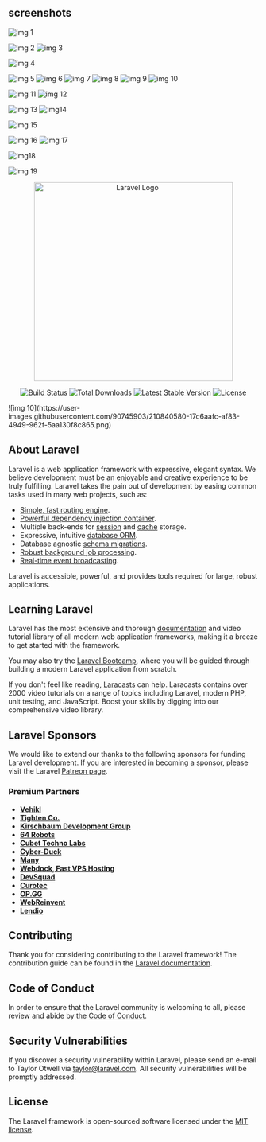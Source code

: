 ## screenshots
![img 1](https://user-images.githubusercontent.com/90745903/210840387-2dafe94c-1e5a-43d7-932b-53eafd72dcbd.png)

![img 2](https://user-images.githubusercontent.com/90745903/210840403-1f248a5e-72fb-4ebf-b95a-09e290f4f958.png)
![img 3](https://user-images.githubusercontent.com/90745903/210840417-7e109a43-c407-4de0-bffa-0f5c423b177b.png)

![img 4](https://user-images.githubusercontent.com/90745903/210840527-bd04eb52-26c4-4d6c-928c-30ddbe5536e0.png)


![img 5](https://user-images.githubusercontent.com/90745903/210840493-6090f18b-aa8e-4b57-97f9-140df4c8f60e.png)
![img 6](https://user-images.githubusercontent.com/90745903/210840511-10773659-b1e5-40ae-9297-68fffb25601b.png)
![img 7](https://user-images.githubusercontent.com/90745903/210840554-ed0ac541-bfe1-4b6a-a8d9-1e6fef8175fa.png)
![img 8](https://user-images.githubusercontent.com/90745903/210840565-ebffaf7f-47ee-4380-b0f5-605dd96deb32.png)
![img 9](https://user-images.githubusercontent.com/90745903/210840572-b5bad7ed-8251-40dc-95a3-bfd3cdacdb3a.png)
![img 10](https://user-images.githubusercontent.com/90745903/210840632-36d9c766-fe37-4035-b0d8-f4e48c5a0eaf.png)

![img 11](https://user-images.githubusercontent.com/90745903/210840656-72f50621-8cd6-4f66-a868-a0d92fc45fc4.png)
![img 12](https://user-images.githubusercontent.com/90745903/210840667-9df00c1e-e690-40df-854e-545594413fc7.png)

![img 13](https://user-images.githubusercontent.com/90745903/210840679-cf1d9e99-e5de-4717-ba73-b40d37accb83.png)
![img14](https://user-images.githubusercontent.com/90745903/210840691-818b4aee-67b0-4c2b-bd82-6a5aee36eb38.png)

![img 15](https://user-images.githubusercontent.com/90745903/210840748-c2718609-4782-43cb-8d61-d05b92780008.png)

![img 16](https://user-images.githubusercontent.com/90745903/210840815-2012ef23-d998-4380-a4ef-9d19a9d97b4f.png)
![img 17](https://user-images.githubusercontent.com/90745903/210840822-cfe25bf8-ac8b-4f1e-996d-52e628163350.png)

![img18](https://user-images.githubusercontent.com/90745903/210840827-6b57eeaa-fac9-411e-b110-3be801d7aba4.png)

![img 19](https://user-images.githubusercontent.com/90745903/210840836-74dd0eb5-46e5-4be0-8cca-7f7c7a95dea4.png)



<p align="center"><a href="https://laravel.com" target="_blank"><img src="https://raw.githubusercontent.com/laravel/art/master/logo-lockup/5%20SVG/2%20CMYK/1%20Full%20Color/laravel-logolockup-cmyk-red.svg" width="400" alt="Laravel Logo"></a></p>

<p align="center">
<a href="https://travis-ci.org/laravel/framework"><img src="https://travis-ci.org/laravel/framework.svg" alt="Build Status"></a>
<a href="https://packagist.org/packages/laravel/framework"><img src="https://img.shields.io/packagist/dt/laravel/framework" alt="Total Downloads"></a>
<a href="https://packagist.org/packages/laravel/framework"><img src="https://img.shields.io/packagist/v/laravel/framework" alt="Latest Stable Version"></a>
<a href="https://packagist.org/packages/laravel/framework"><img src="https://img.shields.io/packagist/l/laravel/framework" alt="License"></a>
</p>![img 10](https://user-images.githubusercontent.com/90745903/210840580-17c6aafc-af83-4949-962f-5aa130f8c865.png)


## About Laravel

Laravel is a web application framework with expressive, elegant syntax. We believe development must be an enjoyable and creative experience to be truly fulfilling. Laravel takes the pain out of development by easing common tasks used in many web projects, such as:

- [Simple, fast routing engine](https://laravel.com/docs/routing).
- [Powerful dependency injection container](https://laravel.com/docs/container).
- Multiple back-ends for [session](https://laravel.com/docs/session) and [cache](https://laravel.com/docs/cache) storage.
- Expressive, intuitive [database ORM](https://laravel.com/docs/eloquent).
- Database agnostic [schema migrations](https://laravel.com/docs/migrations).
- [Robust background job processing](https://laravel.com/docs/queues).
- [Real-time event broadcasting](https://laravel.com/docs/broadcasting).

Laravel is accessible, powerful, and provides tools required for large, robust applications.

## Learning Laravel

Laravel has the most extensive and thorough [documentation](https://laravel.com/docs) and video tutorial library of all modern web application frameworks, making it a breeze to get started with the framework.

You may also try the [Laravel Bootcamp](https://bootcamp.laravel.com), where you will be guided through building a modern Laravel application from scratch.

If you don't feel like reading, [Laracasts](https://laracasts.com) can help. Laracasts contains over 2000 video tutorials on a range of topics including Laravel, modern PHP, unit testing, and JavaScript. Boost your skills by digging into our comprehensive video library.

## Laravel Sponsors

We would like to extend our thanks to the following sponsors for funding Laravel development. If you are interested in becoming a sponsor, please visit the Laravel [Patreon page](https://patreon.com/taylorotwell).

### Premium Partners

- **[Vehikl](https://vehikl.com/)**
- **[Tighten Co.](https://tighten.co)**
- **[Kirschbaum Development Group](https://kirschbaumdevelopment.com)**
- **[64 Robots](https://64robots.com)**
- **[Cubet Techno Labs](https://cubettech.com)**
- **[Cyber-Duck](https://cyber-duck.co.uk)**
- **[Many](https://www.many.co.uk)**
- **[Webdock, Fast VPS Hosting](https://www.webdock.io/en)**
- **[DevSquad](https://devsquad.com)**
- **[Curotec](https://www.curotec.com/services/technologies/laravel/)**
- **[OP.GG](https://op.gg)**
- **[WebReinvent](https://webreinvent.com/?utm_source=laravel&utm_medium=github&utm_campaign=patreon-sponsors)**
- **[Lendio](https://lendio.com)**

## Contributing

Thank you for considering contributing to the Laravel framework! The contribution guide can be found in the [Laravel documentation](https://laravel.com/docs/contributions).

## Code of Conduct

In order to ensure that the Laravel community is welcoming to all, please review and abide by the [Code of Conduct](https://laravel.com/docs/contributions#code-of-conduct).

## Security Vulnerabilities

If you discover a security vulnerability within Laravel, please send an e-mail to Taylor Otwell via [taylor@laravel.com](mailto:taylor@laravel.com). All security vulnerabilities will be promptly addressed.

## License

The Laravel framework is open-sourced software licensed under the [MIT license](https://opensource.org/licenses/MIT).

